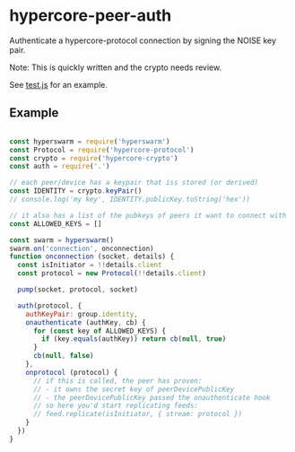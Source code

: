 # hypercore-peer-auth

Authenticate a hypercore-protocol connection by signing the NOISE key pair.

Note: This is quickly written and the crypto needs review. 

See [test.js](./test.js) for an example.

## Example

```javascript

const hyperswarm = require('hyperswarm')
const Protocol = require('hypercore-protocol')
const crypto = require('hypercore-crypto')
const auth = require('.')

// each peer/device has a keypair that iss stored (or derived)
const IDENTITY = crypto.keyPair()
// console.log('my key', IDENTITY.publicKey.toString('hex'))

// it also has a list of the pubkeys of peers it want to connect with
const ALLOWED_KEYS = []

const swarm = hyperswarm()
swarm.on('connection', onconnection)
function onconnection (socket, details) {
  const isInitiator = !!details.client
  const protocol = new Protocol(!!details.client)

  pump(socket, protocol, socket)

  auth(protocol, {
    authKeyPair: group.identity,
    onauthenticate (authKey, cb) {
      for (const key of ALLOWED_KEYS) {
        if (key.equals(authKey)) return cb(null, true)
      }
      cb(null, false)
    },
    onprotocol (protocol) {
      // if this is called, the peer has proven:
      // - it owns the secret key of peerDevicePublicKey
      // - the peerDevicePublicKey passed the onauthenticate hook
      // so here you'd start replicating feeds:
      // feed.replicate(isInitiator, { stream: protocol })
    }
  })
}

```
